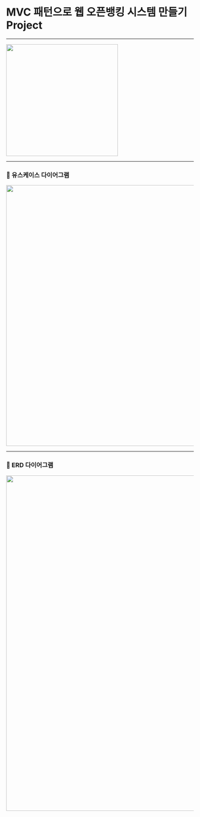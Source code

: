 # MVC 패턴으로 웹 오픈뱅킹 시스템 만들기 Project

---

<img src='https://github.com/baennigans/MVC-project/assets/126841214/41275fb8-3c92-40b0-8a61-83dbb091b8fd' width=300px>

---

### 🔴 유스케이스 다이어그램
<img src='https://github.com/baennigans/MVC-project/assets/126841214/917f902f-d6b8-4f66-a64e-6402feb69621' width=700px>

---

### 🔴 ERD 다이어그램
<img src='https://github.com/baennigans/MVC-project/assets/126841214/508059a2-505d-4c33-906c-227b7f9e7db1' width=900px>
